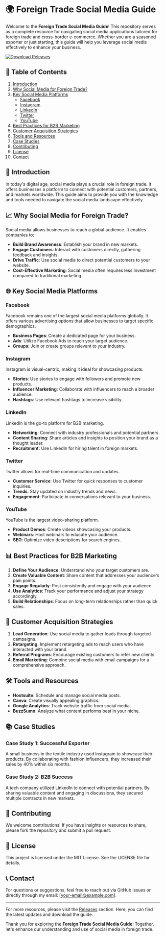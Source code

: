 # 🌍 Foreign Trade Social Media Guide

Welcome to the **Foreign Trade Social Media Guide**! This repository serves as a complete resource for navigating social media applications tailored for foreign trade and cross-border e-commerce. Whether you are a seasoned exporter or just starting, this guide will help you leverage social media effectively to enhance your business.

[![Download Releases](https://img.shields.io/badge/Download%20Releases-Click%20Here-brightgreen)](https://github.com/Drgon37/foreign-trade-social-media-guide/releases)

## 📖 Table of Contents

1. [Introduction](#introduction)
2. [Why Social Media for Foreign Trade?](#why-social-media-for-foreign-trade)
3. [Key Social Media Platforms](#key-social-media-platforms)
   - [Facebook](#facebook)
   - [Instagram](#instagram)
   - [LinkedIn](#linkedin)
   - [Twitter](#twitter)
   - [YouTube](#youtube)
4. [Best Practices for B2B Marketing](#best-practices-for-b2b-marketing)
5. [Customer Acquisition Strategies](#customer-acquisition-strategies)
6. [Tools and Resources](#tools-and-resources)
7. [Case Studies](#case-studies)
8. [Contributing](#contributing)
9. [License](#license)
10. [Contact](#contact)

## 🏁 Introduction

In today's digital age, social media plays a crucial role in foreign trade. It offers businesses a platform to connect with potential customers, partners, and markets worldwide. This guide aims to provide you with the knowledge and tools needed to navigate the social media landscape effectively.

## 📈 Why Social Media for Foreign Trade?

Social media allows businesses to reach a global audience. It enables companies to:

- **Build Brand Awareness**: Establish your brand in new markets.
- **Engage Customers**: Interact with customers directly, gathering feedback and insights.
- **Drive Traffic**: Use social media to direct potential customers to your website.
- **Cost-Effective Marketing**: Social media often requires less investment compared to traditional marketing.

## 🌐 Key Social Media Platforms

### Facebook

Facebook remains one of the largest social media platforms globally. It offers various advertising options that allow businesses to target specific demographics. 

- **Business Pages**: Create a dedicated page for your business.
- **Ads**: Utilize Facebook Ads to reach your target audience.
- **Groups**: Join or create groups relevant to your industry.

### Instagram

Instagram is visual-centric, making it ideal for showcasing products. 

- **Stories**: Use stories to engage with followers and promote new products.
- **Influencer Marketing**: Collaborate with influencers to reach a broader audience.
- **Hashtags**: Use relevant hashtags to increase visibility.

### LinkedIn

LinkedIn is the go-to platform for B2B marketing.

- **Networking**: Connect with industry professionals and potential partners.
- **Content Sharing**: Share articles and insights to position your brand as a thought leader.
- **Recruitment**: Use LinkedIn for hiring talent in foreign markets.

### Twitter

Twitter allows for real-time communication and updates.

- **Customer Service**: Use Twitter for quick responses to customer inquiries.
- **Trends**: Stay updated on industry trends and news.
- **Engagement**: Participate in conversations relevant to your business.

### YouTube

YouTube is the largest video-sharing platform.

- **Product Demos**: Create videos showcasing your products.
- **Webinars**: Host webinars to educate your audience.
- **SEO**: Optimize video descriptions for search engines.

## 📊 Best Practices for B2B Marketing

1. **Define Your Audience**: Understand who your target customers are.
2. **Create Valuable Content**: Share content that addresses your audience's pain points.
3. **Engage Regularly**: Post consistently and engage with your audience.
4. **Use Analytics**: Track your performance and adjust your strategy accordingly.
5. **Build Relationships**: Focus on long-term relationships rather than quick sales.

## 🎯 Customer Acquisition Strategies

1. **Lead Generation**: Use social media to gather leads through targeted campaigns.
2. **Retargeting**: Implement retargeting ads to reach users who have interacted with your brand.
3. **Referral Programs**: Encourage existing customers to refer new clients.
4. **Email Marketing**: Combine social media with email campaigns for a comprehensive approach.

## 🛠️ Tools and Resources

- **Hootsuite**: Schedule and manage social media posts.
- **Canva**: Create visually appealing graphics.
- **Google Analytics**: Track website traffic from social media.
- **BuzzSumo**: Analyze what content performs best in your niche.

## 📚 Case Studies

### Case Study 1: Successful Exporter

A small business in the textile industry used Instagram to showcase their products. By collaborating with fashion influencers, they increased their sales by 40% within six months.

### Case Study 2: B2B Success

A tech company utilized LinkedIn to connect with potential partners. By sharing valuable content and engaging in discussions, they secured multiple contracts in new markets.

## 🤝 Contributing

We welcome contributions! If you have insights or resources to share, please fork the repository and submit a pull request. 

## 📜 License

This project is licensed under the MIT License. See the LICENSE file for details.

## 📞 Contact

For questions or suggestions, feel free to reach out via GitHub issues or directly through my email: [your-email@example.com].

---

For more resources, please visit the [Releases](https://github.com/Drgon37/foreign-trade-social-media-guide/releases) section. Here, you can find the latest updates and download the guide.

Thank you for exploring the **Foreign Trade Social Media Guide**! Together, let's enhance our understanding and use of social media in foreign trade.